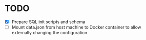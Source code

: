 # TODO

* [x] Prepare SQL init scripts and schema
* [ ] Mount data.json from host machine to Docker container to allow externally changing the configuration

